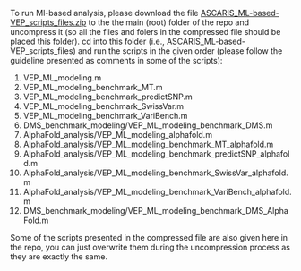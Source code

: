 To run Ml-based analysis, please download the file [ASCARIS_ML-based-VEP_scripts_files.zip]() to the the main (root) folder of the repo and uncompress it (so all the files and folers in the compressed file should be placed this folder). cd into this folder (i.e., ASCARIS_ML-based-VEP_scripts_files) and run the scripts in the given order (please follow the guideline presented as comments in some of the scripts):

1) VEP_ML_modeling.m
2) VEP_ML_modeling_benchmark_MT.m
3) VEP_ML_modeling_benchmark_predictSNP.m
4) VEP_ML_modeling_benchmark_SwissVar.m
5) VEP_ML_modeling_benchmark_VariBench.m
6) DMS_benchmark_modeling/VEP_ML_modeling_benchmark_DMS.m
7) AlphaFold_analysis/VEP_ML_modeling_alphafold.m
8) AlphaFold_analysis/VEP_ML_modeling_benchmark_MT_alphafold.m
9) AlphaFold_analysis/VEP_ML_modeling_benchmark_predictSNP_alphafold.m
10) AlphaFold_analysis/VEP_ML_modeling_benchmark_SwissVar_alphafold.m
11) AlphaFold_analysis/VEP_ML_modeling_benchmark_VariBench_alphafold.m
12) DMS_benchmark_modeling/VEP_ML_modeling_benchmark_DMS_AlphaFold.m

Some of the scripts presented in the compressed file are also given here in the repo, you can just overwrite them during the uncompression process as they are exactly the same.
